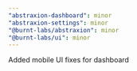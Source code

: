 ```yaml
---
"abstraxion-dashboard": minor
"abstraxion-settings": minor
"@burnt-labs/abstraxion": minor
"@burnt-labs/ui": minor
---
```


Added mobile UI fixes for dashboard
